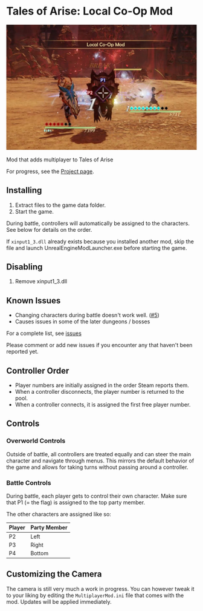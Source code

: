 # Tales of Arise: Local Co-Op Mod

![Assets/Sample.jpg](Assets/Sample.jpg)

Mod that adds multiplayer to Tales of Arise

For progress, see <!-- [Milestones](https://github.com/EusthEnoptEron/arise-multiplayer/milestones) and--> the [Project page](https://github.com/EusthEnoptEron/arise-multiplayer/projects/1).

## Installing

1. Extract files to the game data folder.
2. Start the game.

During battle, controllers will automatically be assigned to the characters. See below for details on the order.

If `xinput1_3.dll` already exists because you installed another mod, skip the file and launch
UnrealEngineModLauncher.exe before starting the game.

## Disabling

1. Remove xinput1_3.dll

## Known Issues

- Changing characters during battle doesn't work
  well. ([#5](https://github.com/EusthEnoptEron/arise-multiplayer/issues/5))
- Causes issues in some of the later dungeons / bosses

For a complete list, see [issues](https://github.com/EusthEnoptEron/arise-multiplayer/issues)

Please comment or add new issues if you encounter any that haven't been reported yet.

## Controller Order

- Player numbers are initially assigned in the order Steam reports them.
- When a controller disconnects, the player number is returned to the pool.
- When a controller connects, it is assigned the first free player number.

## Controls

### Overworld Controls

Outside of battle, all controllers are treated equally and can steer the main character and navigate through menus. This
mirrors the default behavior of the game and allows for taking turns without passing around a controller.

### Battle Controls

During battle, each player gets to control their own character. Make sure that P1 (= the flag) is assigned to the top
party member.

The other characters are assigned like so:

| Player | Party Member |
| ------ | ------------ |
| P2     | Left  |
| P3     | Right |
| P4     | Bottom |

## Customizing the Camera

The camera is still very much a work in progress. You can however tweak it to your liking by editing
the `MultiplayerMod.ini` file that comes with the mod. Updates will be applied immediately.
